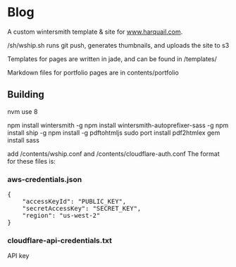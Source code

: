 
# Blog
A custom wintersmith template & site for www.harquail.com.

/sh/wship.sh runs git push, generates thumbnails, and uploads the site to s3

Templates for pages are written in jade, and can be found in /templates/

Markdown files for portfolio pages are in contents/portfolio

## Building
nvm use 8
<!-- brew install imagemagick -->
npm install wintersmith -g
npm install wintersmith-autoprefixer-sass -g 
npm install ship -g
npm install -g pdftohtmljs
sudo port install pdf2htmlex
gem install sass

add /contents/wship.conf and /contents/cloudflare-auth.conf
The format for these files is: 
### aws-credentials.json
<pre>
{ 
    "accessKeyId": "PUBLIC_KEY", 
    "secretAccessKey": "SECRET_KEY", 
    "region": "us-west-2" 
}
</pre>
### cloudflare-api-credentials.txt
API key